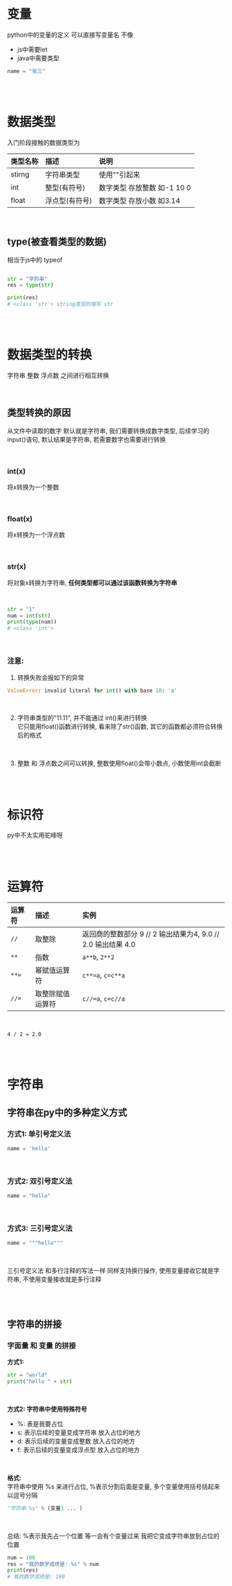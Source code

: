 # 变量
python中的变量的定义 可以直接写变量名 不像
- js中需要let
- java中需要类型

```py
name = "张三"
```

<br><br>

# 数据类型
入门阶段接触的数据类型为

|类型名称|描述|说明|
|:--|:--|:--|
|stirng|字符串类型|使用""引起来|
|int|整型(有符号)|数字类型 存放整数 如-1 10 0|
|float|浮点型(有符号)|数字类型 存放小数 如3.14|

<br>

## type(被查看类型的数据)
相当于js中的 typeof

```py

str = "字符串"
res = type(str)

print(res)
# <class 'str'> string类型的缩写 str
```

<br><br>

# 数据类型的转换
字符串 整数 浮点数 之间进行相互转换

<br>

## 类型转换的原因
从文件中读取的数字 默认就是字符串, 我们需要转换成数字类型, 后续学习的input()语句, 默认结果是字符串, 若需要数字也需要进行转换

<br>

### int(x)
将x转换为一个整数

<br>

### float(x)
将x转换为一个浮点数

<br>

### str(x)
将对象x转换为字符串, **任何类型都可以通过该函数转换为字符串**

<br>

```py
str = "1"
num = int(str)
print(type(num))
# <class 'int'>
```

<br>

### 注意:
1. 转换失败会报如下的异常
```py
ValueError: invalid literal for int() with base 10: 'a'
```

<br>

2. 字符串类型的"11.11", 并不能通过 int()来进行转换  
它只能用float()函数进行转换, 看来除了str()函数, 其它的函数都必须符合转换后的格式

<br>

3. 整数 和 浮点数之间可以转换, 整数使用float()会带小数点, 小数使用int会截断

<br><br>

# 标识符
py中不太实用驼峰呀

<br><br>

# 运算符

|运算符|描述|实例|
|:--|:--|:--|
|``//``|取整除|返回商的整数部分 9 // 2 输出结果为4, 9.0 // 2.0 输出结果 4.0|
|``**``|指数|``a**b``, ``2**2``|
|``**=``|幂赋值运算符|``c**=a``, ``c=c**a``|
|``//=``|取整除赋值运算符|``c//=a``, ``c=c//a``|

<br>

```
4 / 2 = 2.0
```

<br><br>

# 字符串

## 字符串在py中的多种定义方式

### 方式1: 单引号定义法
```py
name = 'hello'
```

<br>

### 方式2: 双引号定义法
```py
name = "hello"
```

<br>

### 方式3: 三引号定义法
```py
name = """hello"""
```

<br>

三引号定义法 和多行注释的写法一样 同样支持换行操作, 使用变量接收它就是字符串, 不使用变量接收就是多行注释

<br><br>

## 字符串的拼接

### 字面量 和 变量 的拼接

**方式1:**
```py
str = "world"
print("hello " + str)
```

<br>

**方式2: 字符串中使用特殊符号**  

- %: 表是我要占位
- s: 表示后续的变量变成字符串 放入占位的地方
- d: 表示后续的变量变成整数 放入占位的地方
- f: 表示后续的变量变成浮点型 放入占位的地方

<br>

**格式:**  
字符串中使用 %s 来进行占位, %表示分割后面是变量, 多个变量使用括号括起来 以逗号分隔
```py
"字符串 %s" % (变量1 ... )
```

<br>

总结: %表示我先占一个位置 等一会有个变量过来 我把它变成字符串放到占位的位置

```py
num = 100
res = "我的数学成绩是: %s" % num
print(res)
# 我的数学成绩是: 100
```

<br><br>


